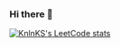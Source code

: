 ### Hi there 👋

[![KnlnKS's LeetCode stats](https://leetcode-stats-six.vercel.app/?username=codejockey71)](https://github.com/KnlnKS/leetcode-stats)

<!--
**Vani-code-sys/Vani-code-sys** is a ✨ _special_ ✨ repository because its `README.md` (this file) appears on your GitHub profile.

Here are some ideas to get you started:

- 🔭 I’m currently working on ...
- 🌱 I’m currently learning ...
- 👯 I’m looking to collaborate on ...
- 🤔 I’m looking for help with ...
- 💬 Ask me about ...
- 📫 How to reach me: ...
- 😄 Pronouns: ...
- ⚡ Fun fact: ...
-->
